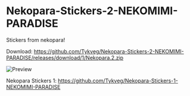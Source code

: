 # Nekopara-Stickers-2-NEKOMIMI-PARADISE
Stickers from nekopara!

Download: https://github.com/Tykveg/Nekopara-Stickers-2-NEKOMIMI-PARADISE/releases/download/1/Nekopara.2.zip

![Preview](https://i.ibb.co/4t84nPQ/image.png)

Nekopara Stickers 1: https://github.com/Tykveg/Nekopara-Stickers-1-NEKOMIMI-PARADISE

